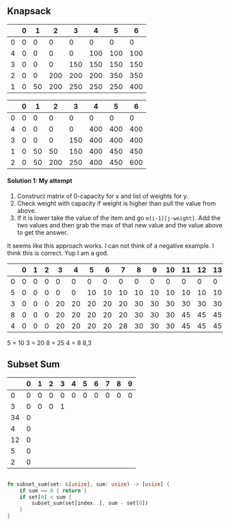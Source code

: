 
## Knapsack


|     | 0   | 1   | 2   | 3   | 4   | 5   | 6   |
| --- | --- | --- | --- | --- | --- | --- | --- |
| 0   | 0   | 0   | 0   | 0   | 0   | 0   | 0   |
| 4   | 0   | 0   | 0   | 0   | 100 | 100 | 100 |
| 3   | 0   | 0   | 0   | 150 | 150 | 150 | 150 |
| 2   | 0   | 0   | 200 | 200 | 200 | 350 | 350 |
| 1   | 0   | 50  | 200 | 250 | 250 | 250 | 400 | 

|     | 0   | 1   | 2   | 3   | 4   | 5   | 6   |
| --- | --- | --- | --- | --- | --- | --- | --- |
| 0   | 0   | 0   | 0   | 0   | 0   | 0   | 0   |
| 4   | 0   | 0   | 0   | 0   | 400 | 400 | 400 |
| 3   | 0   | 0   | 0   | 150 | 400 | 400 | 400 |
| 1   | 0   | 50  | 50  | 150 | 400 | 450 | 450 |
| 2   | 0   | 50   | 200 | 250 | 400 | 450 | 600 |

#### Solution 1: My attempt

1. Construct matrix of 0-capacity for x and list of weights for y.
2. Check weight with capacity if weight is higher than pull the value from above.
3. If it is lower take the value of the item and go `m[i-1][j-weight]`. Add the two values and then grab the max of that new value and the value above to get the answer.

It seems like this approach works. I can not think of a negative example. I think this is correct. Yup I am a god.


|     | 0   | 1   | 2   | 3   | 4   | 5   | 6   | 7   | 8   | 9   | 10  | 11  | 12  | 13  |
| --- | --- | --- | --- | --- | --- | --- | --- | --- | --- | --- | --- | --- | --- | --- |
| 0   | 0   | 0   | 0   | 0   | 0   | 0   | 0   | 0   | 0   | 0   | 0   | 0   | 0   | 0   |
| 5   | 0   | 0   | 0   | 0   | 0   | 10  | 10  | 10  | 10  | 10  | 10  | 10  | 10  | 10  |
| 3   | 0   | 0   | 0   | 20  | 20  | 20  | 20  | 20  | 30  | 30  | 30  | 30  | 30  | 30  |
| 8   | 0   | 0   | 0   | 20  | 20  | 20  | 20  | 20  | 30  | 30  | 30  | 45  | 45  | 45  |
| 4   | 0   | 0   | 0   | 20  | 20  | 20  | 20  | 28  | 30  | 30  | 30  | 45  | 45  | 45  |

5 = 10  3 = 20 8 = 25 4 = 8     8,3


## Subset Sum

|     | 0   | 1   | 2   | 3   | 4   | 5   | 6   | 7   | 8   | 9   |
| --- | --- | --- | --- | --- | --- | --- | --- | --- | --- | --- |
| 0   | 0   | 0   | 0   | 0   | 0   | 0   | 0   | 0   | 0   | 0   |
| 3   | 0   | 0   | 0   | 1   |     |     |     |     |     |     |
| 34  | 0   |     |     |     |     |     |     |     |     |     |
| 4   | 0   |     |     |     |     |     |     |     |     |     |
| 12  | 0   |     |     |     |     |     |     |     |     |     |
| 5   | 0   |     |     |     |     |     |     |     |     |     |
| 2   | 0   |     |     |     |     |     |     |     |     |     |



```rust

fn subset_sum(set: &[usize], sum: usize) -> [usize] {
	if sum == 0 { return }
	if set[0] < sum {
		subset_sum(set[index..], sum - set[0])
	}
}
```